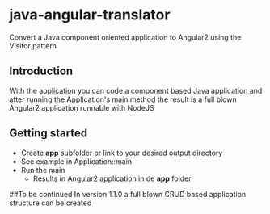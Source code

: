 # java-angular-translator
Convert a Java component oriented application to Angular2 using the Visitor pattern

## Introduction
With the application you can code a component based Java application and after
running the Application's main method the result is a full blown Angular2 application
runnable with NodeJS

## Getting started
* Create **app** subfolder or link to your desired output directory
* See example in Application::main
* Run the main
  * Results in Angular2 application in de **app** folder 

##To be continued
In version 1.1.0 a full blown CRUD based application structure can be created
